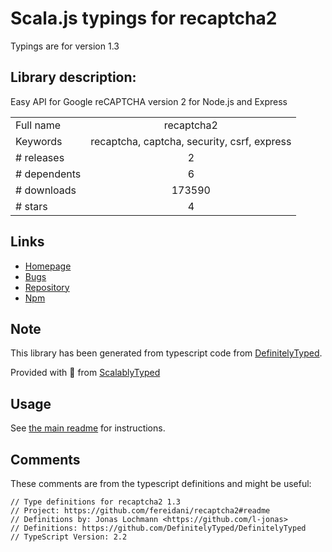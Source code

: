 
# Scala.js typings for recaptcha2

Typings are for version 1.3

## Library description:
Easy API for Google reCAPTCHA version 2 for Node.js and Express

|                    |                 |
| ------------------ | :-------------: |
| Full name          | recaptcha2 |
| Keywords           | recaptcha, captcha, security, csrf, express |
| # releases         | 2 |
| # dependents       | 6 |
| # downloads        | 173590 |
| # stars            | 4 |

## Links
- [Homepage](https://github.com/fereidani/recaptcha2#readme)
- [Bugs](https://github.com/fereidani/recaptcha2/issues)
- [Repository](https://github.com/fereidani/recaptcha2)
- [Npm](https://www.npmjs.com/package/recaptcha2)
    


## Note
This library has been generated from typescript code from [DefinitelyTyped](https://definitelytyped.org).

Provided with :purple_heart: from [ScalablyTyped](https://github.com/oyvindberg/ScalablyTyped)

## Usage
See [the main readme](../../readme.md) for instructions.

## Comments

These comments are from the typescript definitions and might be useful:
```
// Type definitions for recaptcha2 1.3
// Project: https://github.com/fereidani/recaptcha2#readme
// Definitions by: Jonas Lochmann <https://github.com/l-jonas>
// Definitions: https://github.com/DefinitelyTyped/DefinitelyTyped
// TypeScript Version: 2.2

```

